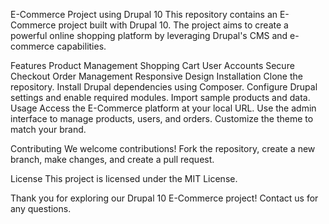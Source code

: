 E-Commerce Project using Drupal 10
This repository contains an E-Commerce project built with Drupal 10. The project aims to create a powerful online shopping platform by leveraging Drupal's CMS and e-commerce capabilities.

Features
Product Management
Shopping Cart
User Accounts
Secure Checkout
Order Management
Responsive Design
Installation
Clone the repository.
Install Drupal dependencies using Composer.
Configure Drupal settings and enable required modules.
Import sample products and data.
Usage
Access the E-Commerce platform at your local URL. Use the admin interface to manage products, users, and orders. Customize the theme to match your brand.

Contributing
We welcome contributions! Fork the repository, create a new branch, make changes, and create a pull request.

License
This project is licensed under the MIT License.

Thank you for exploring our Drupal 10 E-Commerce project! Contact us for any questions.
